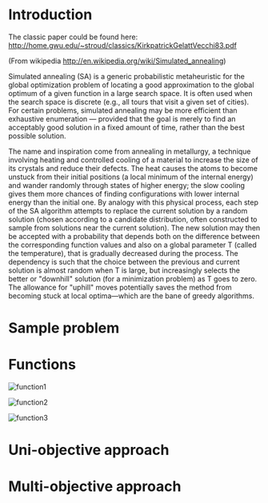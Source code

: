 # Introduction

The classic paper could be found here: http://home.gwu.edu/~stroud/classics/KirkpatrickGelattVecchi83.pdf

(From wikipedia http://en.wikipedia.org/wiki/Simulated_annealing)

Simulated annealing (SA) is a generic probabilistic metaheuristic for the global optimization problem of locating a good approximation to the global optimum of a given function in a large search space. It is often used when the search space is discrete (e.g., all tours that visit a given set of cities). For certain problems, simulated annealing may be more efficient than exhaustive enumeration — provided that the goal is merely to find an acceptably good solution in a fixed amount of time, rather than the best possible solution.

The name and inspiration come from annealing in metallurgy, a technique involving heating and controlled cooling of a material to increase the size of its crystals and reduce their defects. The heat causes the atoms to become unstuck from their initial positions (a local minimum of the internal energy) and wander randomly through states of higher energy; the slow cooling gives them more chances of finding configurations with lower internal energy than the initial one.
By analogy with this physical process, each step of the SA algorithm attempts to replace the current solution by a random solution (chosen according to a candidate distribution, often constructed to sample from solutions near the current solution). The new solution may then be accepted with a probability that depends both on the difference between the corresponding function values and also on a global parameter T (called the temperature), that is gradually decreased during the process. The dependency is such that the choice between the previous and current solution is almost random when T is large, but increasingly selects the better or "downhill" solution (for a minimization problem) as T goes to zero. The allowance for "uphill" moves potentially saves the method from becoming stuck at local optima—which are the bane of greedy algorithms.

# Sample problem



# Functions

![function1](https://raw.github.com/rmaestre/Multi-Objective-Simulated-Annealing/master/img/function1.png)

![function2](https://raw.github.com/rmaestre/Multi-Objective-Simulated-Annealing/master/img/function2.png)

![function3](https://raw.github.com/rmaestre/Multi-Objective-Simulated-Annealing/master/img/function3.png)

# Uni-objective approach

# Multi-objective approach
